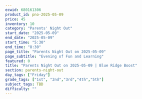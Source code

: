 ```yaml
---
ecwid: 680161306
product_id: pno-2025-05-09
price: 45
inventory: 10
category: "Parents' Night Out"
start_date: "2025-05-09"
end_date: "2025-05-09"
start_time: "5:30"
end_time: "8:30"
page_title: "Parents Night Out on 2025-05-09"
page_subtitle: "Evening of Fun and Learning"
featured: 0
title: "Parents Night Out on 2025-05-09 | Blue Ridge Boost"
section: parents-night-out
day_tags: ["Friday"]
grade_tags: ["1st", "2nd","3rd","4th","5th"]
subject_tags: TBD
difficulty: ""
---
```



